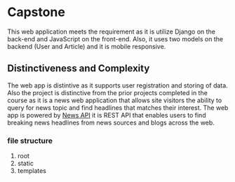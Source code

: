 # Capstone
This web application meets the requirement as it is utilize Django on the back-end and JavaScript on the front-end. Also, it uses two models on the backend (User and Article) and it is mobile responsive.

## Distinctiveness and Complexity
The web app is distintive as it supports user registration and storing of data. Also the project is distinctive from the prior projects completed in the course as it is a news web application that allows site visitors the ability to query for news topic and find headlines that matches their interest. The web app is powered by [News API](https://newsapi.org/) it is REST API that enables users to find  breaking news headlines from news sources and blogs across the web. 

### file structure
1. root
2. static
3. templates



